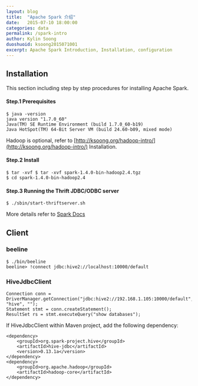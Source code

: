 ```yaml
---
layout: blog
title:  "Apache Spark 介绍"
date:   2015-07-10 18:00:00
categories: data
permalink: /spark-intro
author: Kylin Soong
duoshuoid: ksoong2015071001
excerpt: Apache Spark Introduction, Installation, configuration
---
```


## Installation

This section including step by step procedures for installing Apache Spark.


#### Step.1 Prerequisites

~~~
$ java -version
java version "1.7.0_60"
Java(TM) SE Runtime Environment (build 1.7.0_60-b19)
Java HotSpot(TM) 64-Bit Server VM (build 24.60-b09, mixed mode)
~~~

Hadoop is optional, refer to [http://ksoong.org/hadoop-intro/](http://ksoong.org/hadoop-intro/) Installation.

#### Step.2 Install

~~~
$ tar -xvf $ tar -xvf spark-1.4.0-bin-hadoop2.4.tgz
$ cd spark-1.4.0-bin-hadoop2.4
~~~

#### Step.3 Running the Thrift JDBC/ODBC server

~~~
$ ./sbin/start-thriftserver.sh
~~~

More details refer to [Spark Docs](https://spark.apache.org/docs/1.4.0/sql-programming-guide.html#data-sources)

## Client

### beeline

~~~
$ ./bin/beeline
beeline> !connect jdbc:hive2://localhost:10000/default
~~~

### HiveJdbcClient

~~~
Connection conn = DriverManager.getConnection("jdbc:hive2://192.168.1.105:10000/default", "hive", "");
Statement stmt = conn.createStatement();
ResultSet rs = stmt.executeQuery("show databases");
~~~

If HiveJdbcClient within Maven project, add the following dependency:

~~~
<dependency>
	<groupId>org.spark-project.hive</groupId>
	<artifactId>hive-jdbc</artifactId>
	<version>0.13.1a</version>
</dependency>
<dependency>
	<groupId>org.apache.hadoop</groupId>
	<artifactId>hadoop-core</artifactId>
</dependency>
~~~

